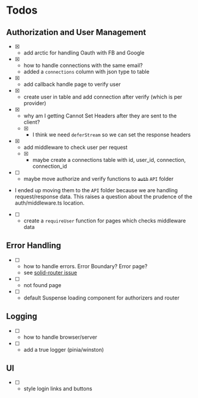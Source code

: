 # Todos

## Authorization and User Management

- [x] - add arctic for handling Oauth with FB and Google
- [x] - how to handle connections with the same email?
  - added a `connections` column with json type to table 
- [x] - add callback handle page to verify user
- [x] - create user in table and add connection after verify (which is per provider)
- [x] - why am I getting Cannot Set Headers after they are sent to the client?
  - [x] - I think we need `deferStream` so we can set the response headers
- [x] - add middleware to check user per request
  - [x] - maybe create a connections table with id, user_id, connection, connection_id
- [ ] - maybe move authorize and verify functions to ~~`auth`~~ `API` folder
- I ended up moving them to the `API` folder because we are handling request/response data. This raises a question about the prudence of the auth/middleware.ts location.
- [ ] - create a `requireUser` function for pages which checks middleware data

## Error Handling

- [ ] - how to handle errors. Error Boundary? Error page?
  - see [solid-router issue](https://github.com/solidjs/solid-router/issues/374)
- [ ] - not found page
- [ ] - default Suspense loading component for authorizers and router


## Logging

- [ ] - how to handle browser/server
- [ ] - add a true logger (pinia/winston)


## UI

- [ ] - style login links and buttons 
